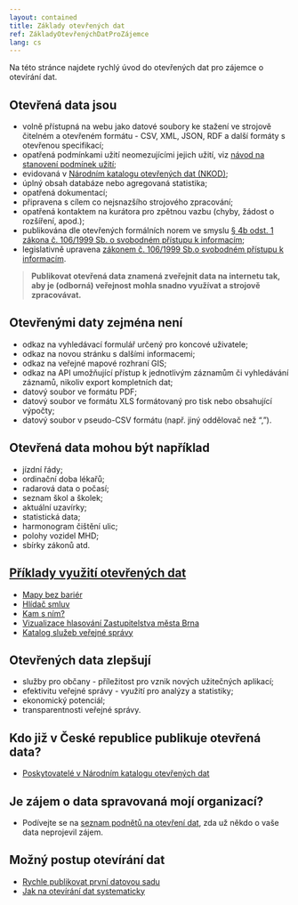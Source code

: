 ```yaml
---
layout: contained
title: Základy otevřených dat
ref: ZákladyOtevřenýchDatProZájemce
lang: cs
---
```


Na této stránce najdete rychlý úvod do otevřených dat pro zájemce o otevírání dat.

## Otevřená data jsou
  * volně přístupná na webu jako datové soubory ke stažení ve strojově čitelném a otevřeném formátu - CSV, XML, JSON, RDF a další formáty s otevřenou specifikací;
  * opatřená podmínkami užití neomezujícími jejich užití, viz [návod na stanovení podmínek užití](/pro-poskytovatele/otevřená-data/stanovení-podmínek-užití/);
  * evidovaná v [Národním katalogu otevřených dat (NKOD)](https://data.gov.cz);
  * úplný obsah databáze nebo agregovaná statistika;
  * opatřená dokumentací;
  * připravena s cílem co nejsnazšího strojového zpracování;
  * opatřená kontaktem na kurátora pro zpětnou vazbu (chyby, žádost o rozšíření, apod.);
  * publikována dle otevřených formálních norem ve smyslu [§ 4b odst. 1 zákona č. 106/1999 Sb. o svobodném přístupu k informacím](https://www.zakonyprolidi.cz/cs/1999-106#p4b-1);
  * legislativně upravena [zákonem č. 106/1999 Sb.o svobodném přístupu k informacím](https://www.zakonyprolidi.cz/cs/1999-106).

> **Publikovat otevřená data znamená zveřejnit data na internetu tak, aby je (odborná) veřejnost mohla snadno využívat a strojově zpracovávat.**

## Otevřenými daty zejména není
  * odkaz na vyhledávací formulář určený pro koncové uživatele;
  * odkaz na novou stránku s dalšími informacemi;
  * odkaz na veřejné mapové rozhraní GIS;
  * odkaz na API umožňující přístup k jednotlivým záznamům či vyhledávání záznamů, nikoliv export kompletních dat;
  * datový soubor ve formátu PDF;
  * datový soubor ve formátu XLS formátovaný pro tisk nebo obsahující výpočty;
  * datový soubor v pseudo-CSV formátu (např. jiný oddělovač než “,”).

## Otevřená data mohou být například
  * jízdní řády;
  * ordinační doba lékařů;
  * radarová data o počasí;
  * seznam škol a školek;
  * aktuální uzavírky;
  * statistická data;
  * harmonogram čištění ulic;
  * polohy vozidel MHD;
  * sbírky zákonů atd.

## [Příklady využití otevřených dat](https://data.gov.cz/aplikace)
  * [Mapy bez bariér](https://mapybezbarier.cz/cs)
  * [Hlídač smluv](https://www.hlidacsmluv.cz/)
  * [Kam s ním?](https://www.kamsnim.cz/)
  * [Vizualizace hlasování Zastupitelstva města Brna](https://data.brno.cz/apps/hlasování-brněnského-zastupitelstva/explore)
  * [Katalog služeb veřejné správy](https://app.powerbi.com/view?r=eyJrIjoiZmIzYWY0ZjEtYTA0ZS00ZDZmLTkyY2UtMzFiODFjOTg5Yzk4IiwidCI6IjFkYjQxZDZmLTFmMzctNDZkYi1iZDNlLWM0ODNhYmI4MTA1ZCIsImMiOjh9)

## Otevřených data zlepšují
  * služby pro občany - příležitost pro vznik nových užitečných aplikací;
  * efektivitu veřejné správy - využití pro analýzy a statistiky;
  * ekonomický potenciál;
  * transparentnosti veřejné správy.

## Kdo již v České republice publikuje otevřená data?
  * [Poskytovatelé v Národním katalogu otevřených dat](https://data.gov.cz/poskytovatelé)

## Je zájem o data spravovaná mojí organizací?
  * Podívejte se na [seznam podnětů na otevření dat](https://data.gov.cz/návrhy-na-datové-sady-k-otevření), zda už někdo o vaše data neprojevil zájem.

## Možný postup otevírání dat
  - [Rychle publikovat první datovou sadu](/otevřená-data-snadno-a-rychle/)
  - [Jak na otevírání dat systematicky](/pro-poskytovatele/otevřená-data/)
